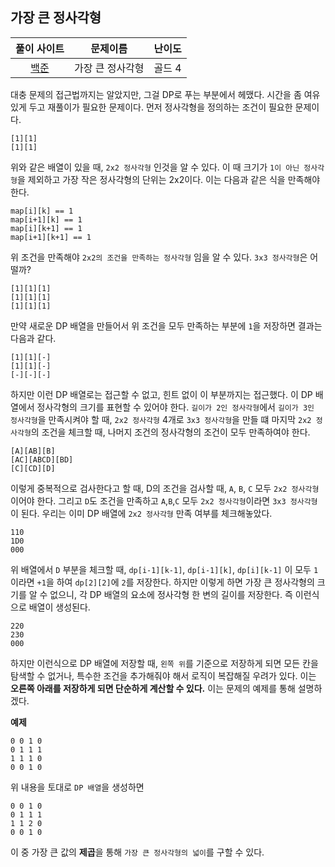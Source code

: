 ## 가장 큰 정사각형

|풀이 사이트|문제이름|난이도|
|:---:|:---:|:---:|
|[백준](https://www.acmicpc.net/problem/1915)|가장 큰 정사각형|골드 4|

대충 문제의 접근법까지는 알았지만, 그걸 DP로 푸는 부분에서 헤맸다. 시간을 좀 여유있게 두고 재풀이가 필요한 문제이다. 먼저 정사각형을 정의하는 조건이 필요한 문제이다.

```
[1][1]
[1][1]
```

위와 같은 배열이 있을 때, `2x2 정사각형` 인것을 알 수 있다. 이 때 크기가 `1이 아닌 정사각형`을 제외하고 가장 작은 정사각형의 단위는 2x2이다. 이는 다음과 같은 식을 만족해야 한다.

```
map[i][k] == 1
map[i+1][k] == 1
map[i][k+1] == 1
map[i+1][k+1] == 1
```

위 조건을 만족해야 `2x2의 조건을 만족하는 정사각형` 임을 알 수 있다. `3x3 정사각형`은 어떨까?

```
[1][1][1]
[1][1][1]
[1][1][1]
```

만약 새로운 DP 배열을 만들어서 위 조건을 모두 만족하는 부분에 `1`을 저장하면 결과는 다음과 같다.

```
[1][1][-]
[1][1][-]
[-][-][-]
```

하지만 이런 DP 배열로는 접근할 수 없고, 힌트 없이 이 부분까지는 접근했다. 이 DP 배열에서 정사각형의 크기를 표현할 수 있어야 한다.
`길이가 2인 정사각형`에서 `길이가 3인 정사각형`을 만족시켜야 할 때, `2x2 정사각형` 4개로 `3x3 정사각형`을 만들 떄 마지막 `2x2 정사각형`의 조건을 체크할 때, 나머지 조건의 정사각형의 조건이 모두 만족하여야 한다. 

```
[A][AB][B]
[AC][ABCD][BD]
[C][CD][D]
```

이렇게 중복적으로 검사한다고 할 때, D의 조건을 검사할 때, `A`, `B`, `C` 모두 `2x2 정사각형`이어야 한다. 그리고 `D`도 조건을 만족하고 `A`,`B`,`C` 모두 `2x2 정사각형`이라면 `3x3 정사각형`이 된다. 우리는 이미 DP 배열에 `2x2 정사각형` 만족 여부를 체크해놓았다. 

```
110
1D0
000
```

위 배열에서 `D` 부분을 체크할 때, `dp[i-1][k-1]`, `dp[i-1][k]`, `dp[i][k-1]` 이 모두 `1` 이라면 `+1`을 하여 `dp[2][2]`에 `2`를 저장한다. 하지만 이렇게 하면 가장 큰 정사각형의 크기를 알 수 없으니, 각 DP 배열의 요소에 정사각형 한 변의 길이를 저장한다. 즉 이런식으로 배열이 생성된다.

```
220
230
000
```

하지만 이런식으로 DP 배열에 저장할 때, `왼쪽 위`를 기준으로 저장하게 되면 모든 칸을 탐색할 수 없거나, 특수한 조건을 추가해줘야 해서 로직이 복잡해질 우려가 있다. 이는 **오른쪽 아래를 저장하게 되면 단순하게 계산할 수 있다.** 이는 문제의 예제를 통해 설명하겠다.

**예제**
```
0 0 1 0
0 1 1 1
1 1 1 0
0 0 1 0
```

위 내용을 토대로 `DP 배열`을 생성하면

```
0 0 1 0
0 1 1 1
1 1 2 0
0 0 1 0
```

이 중 가장 큰 값의 **제곱**을 통해 `가장 큰 정사각형의 넓이`를 구할 수 있다.
